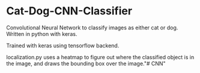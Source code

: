 # Cat-Dog-CNN-Classifier
Convolutional Neural Network to classify images as either cat or dog. Written in python with keras.

Trained with keras using tensorflow backend.

localization.py uses a heatmap to figure out where the classified object is in the image, and draws the bounding box over the image."# CNN" 
